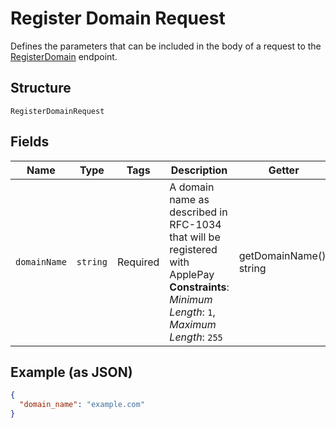 
# Register Domain Request

Defines the parameters that can be included in the body of
a request to the [RegisterDomain](#endpoint-registerdomain) endpoint.

## Structure

`RegisterDomainRequest`

## Fields

| Name | Type | Tags | Description | Getter | Setter |
|  --- | --- | --- | --- | --- | --- |
| `domainName` | `string` | Required | A domain name as described in RFC-1034 that will be registered with ApplePay<br>**Constraints**: *Minimum Length*: `1`, *Maximum Length*: `255` | getDomainName(): string | setDomainName(string domainName): void |

## Example (as JSON)

```json
{
  "domain_name": "example.com"
}
```

